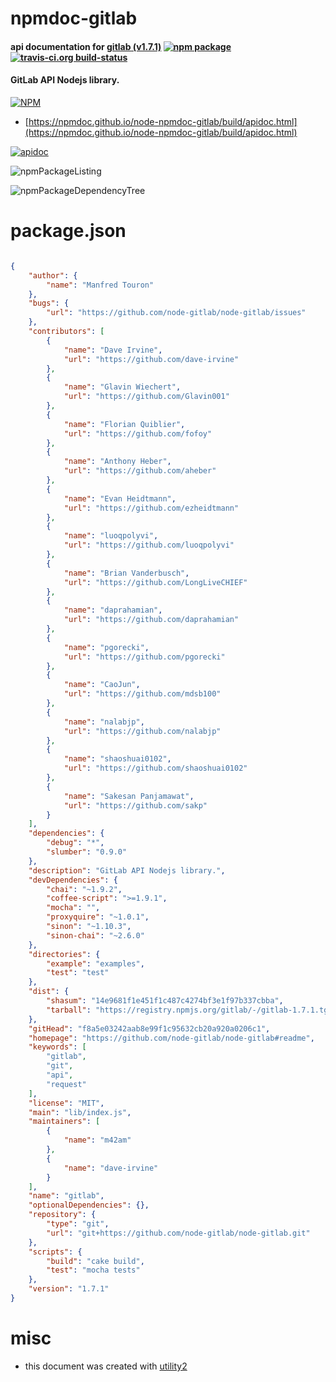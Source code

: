 # npmdoc-gitlab

#### api documentation for  [gitlab (v1.7.1)](https://github.com/node-gitlab/node-gitlab#readme)  [![npm package](https://img.shields.io/npm/v/npmdoc-gitlab.svg?style=flat-square)](https://www.npmjs.org/package/npmdoc-gitlab) [![travis-ci.org build-status](https://api.travis-ci.org/npmdoc/node-npmdoc-gitlab.svg)](https://travis-ci.org/npmdoc/node-npmdoc-gitlab)

#### GitLab API Nodejs library.

[![NPM](https://nodei.co/npm/gitlab.png?downloads=true&downloadRank=true&stars=true)](https://www.npmjs.com/package/gitlab)

- [https://npmdoc.github.io/node-npmdoc-gitlab/build/apidoc.html](https://npmdoc.github.io/node-npmdoc-gitlab/build/apidoc.html)

[![apidoc](https://npmdoc.github.io/node-npmdoc-gitlab/build/screenCapture.buildCi.browser.%252Ftmp%252Fbuild%252Fapidoc.html.png)](https://npmdoc.github.io/node-npmdoc-gitlab/build/apidoc.html)

![npmPackageListing](https://npmdoc.github.io/node-npmdoc-gitlab/build/screenCapture.npmPackageListing.svg)

![npmPackageDependencyTree](https://npmdoc.github.io/node-npmdoc-gitlab/build/screenCapture.npmPackageDependencyTree.svg)



# package.json

```json

{
    "author": {
        "name": "Manfred Touron"
    },
    "bugs": {
        "url": "https://github.com/node-gitlab/node-gitlab/issues"
    },
    "contributors": [
        {
            "name": "Dave Irvine",
            "url": "https://github.com/dave-irvine"
        },
        {
            "name": "Glavin Wiechert",
            "url": "https://github.com/Glavin001"
        },
        {
            "name": "Florian Quiblier",
            "url": "https://github.com/fofoy"
        },
        {
            "name": "Anthony Heber",
            "url": "https://github.com/aheber"
        },
        {
            "name": "Evan Heidtmann",
            "url": "https://github.com/ezheidtmann"
        },
        {
            "name": "luoqpolyvi",
            "url": "https://github.com/luoqpolyvi"
        },
        {
            "name": "Brian Vanderbusch",
            "url": "https://github.com/LongLiveCHIEF"
        },
        {
            "name": "daprahamian",
            "url": "https://github.com/daprahamian"
        },
        {
            "name": "pgorecki",
            "url": "https://github.com/pgorecki"
        },
        {
            "name": "CaoJun",
            "url": "https://github.com/mdsb100"
        },
        {
            "name": "nalabjp",
            "url": "https://github.com/nalabjp"
        },
        {
            "name": "shaoshuai0102",
            "url": "https://github.com/shaoshuai0102"
        },
        {
            "name": "Sakesan Panjamawat",
            "url": "https://github.com/sakp"
        }
    ],
    "dependencies": {
        "debug": "*",
        "slumber": "0.9.0"
    },
    "description": "GitLab API Nodejs library.",
    "devDependencies": {
        "chai": "~1.9.2",
        "coffee-script": ">=1.9.1",
        "mocha": "",
        "proxyquire": "~1.0.1",
        "sinon": "~1.10.3",
        "sinon-chai": "~2.6.0"
    },
    "directories": {
        "example": "examples",
        "test": "test"
    },
    "dist": {
        "shasum": "14e9681f1e451f1c487c4274bf3e1f97b337cbba",
        "tarball": "https://registry.npmjs.org/gitlab/-/gitlab-1.7.1.tgz"
    },
    "gitHead": "f8a5e03242aab8e99f1c95632cb20a920a0206c1",
    "homepage": "https://github.com/node-gitlab/node-gitlab#readme",
    "keywords": [
        "gitlab",
        "git",
        "api",
        "request"
    ],
    "license": "MIT",
    "main": "lib/index.js",
    "maintainers": [
        {
            "name": "m42am"
        },
        {
            "name": "dave-irvine"
        }
    ],
    "name": "gitlab",
    "optionalDependencies": {},
    "repository": {
        "type": "git",
        "url": "git+https://github.com/node-gitlab/node-gitlab.git"
    },
    "scripts": {
        "build": "cake build",
        "test": "mocha tests"
    },
    "version": "1.7.1"
}
```



# misc
- this document was created with [utility2](https://github.com/kaizhu256/node-utility2)
